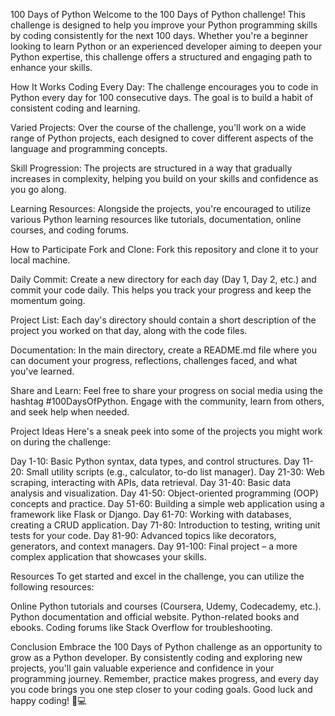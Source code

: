 100 Days of Python
Welcome to the 100 Days of Python challenge! This challenge is designed to help you improve your Python programming skills by coding consistently for the next 100 days. Whether you're a beginner looking to learn Python or an experienced developer aiming to deepen your Python expertise, this challenge offers a structured and engaging path to enhance your skills.



How It Works
Coding Every Day: The challenge encourages you to code in Python every day for 100 consecutive days. The goal is to build a habit of consistent coding and learning.

Varied Projects: Over the course of the challenge, you'll work on a wide range of Python projects, each designed to cover different aspects of the language and programming concepts.

Skill Progression: The projects are structured in a way that gradually increases in complexity, helping you build on your skills and confidence as you go along.

Learning Resources: Alongside the projects, you're encouraged to utilize various Python learning resources like tutorials, documentation, online courses, and coding forums.

How to Participate
Fork and Clone: Fork this repository and clone it to your local machine.

Daily Commit: Create a new directory for each day (Day 1, Day 2, etc.) and commit your code daily. This helps you track your progress and keep the momentum going.

Project List: Each day's directory should contain a short description of the project you worked on that day, along with the code files.

Documentation: In the main directory, create a README.md file where you can document your progress, reflections, challenges faced, and what you've learned.

Share and Learn: Feel free to share your progress on social media using the hashtag #100DaysOfPython. Engage with the community, learn from others, and seek help when needed.



Project Ideas
Here's a sneak peek into some of the projects you might work on during the challenge:

Day 1-10: Basic Python syntax, data types, and control structures.
Day 11-20: Small utility scripts (e.g., calculator, to-do list manager).
Day 21-30: Web scraping, interacting with APIs, data retrieval.
Day 31-40: Basic data analysis and visualization.
Day 41-50: Object-oriented programming (OOP) concepts and practice.
Day 51-60: Building a simple web application using a framework like Flask or Django.
Day 61-70: Working with databases, creating a CRUD application.
Day 71-80: Introduction to testing, writing unit tests for your code.
Day 81-90: Advanced topics like decorators, generators, and context managers.
Day 91-100: Final project – a more complex application that showcases your skills.



Resources
To get started and excel in the challenge, you can utilize the following resources:


Online Python tutorials and courses (Coursera, Udemy, Codecademy, etc.).
Python documentation and official website.
Python-related books and ebooks.
Coding forums like Stack Overflow for troubleshooting.



Conclusion
Embrace the 100 Days of Python challenge as an opportunity to grow as a Python developer. By consistently coding and exploring new projects, you'll gain valuable experience and confidence in your programming journey. Remember, practice makes progress, and every day you code brings you one step closer to your coding goals. Good luck and happy coding! 🐍💻
